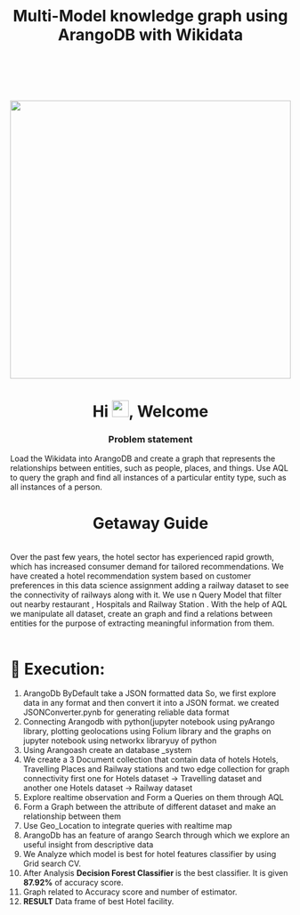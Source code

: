 <br/>

<h1 align="center"> Multi-Model knowledge graph using ArangoDB with Wikidata </h1>
<br/>
<br/>
<br/>
<br/>

<a href="#"><img width="100%" height="500px" margin = 20px src="https://venturebeat.com/wp-content/uploads/2019/03/arangodb-dbms-use-case.png?w=1200&strip=all" height="100px"/></a>


<h1 align="center">Hi <img src="https://raw.githubusercontent.com/MartinHeinz/MartinHeinz/master/wave.gif" width="30px">, Welcome</h1>
<h3 align="center"> Problem statement </h3>

Load the Wikidata into ArangoDB and create a graph that represents the relationships between entities, such as people, places, and things. Use AQL to query the graph and find all instances of a particular entity type, such as all instances of a person.





<h1 align="center"> Getaway Guide </h1>

<br>
Over the past few years, the hotel sector has experienced rapid growth, which has increased consumer demand for tailored recommendations. We have created a hotel recommendation system based on customer preferences in this data science assignment adding a railway dataset to see the connectivity of railways along with it.
We use  n Query Model that filter out nearby restaurant , Hospitals and Railway Station . With the help of AQL we manipulate all dataset, create an graph and find a relations between entities for the purpose of  extracting  meaningful information from them. </br>

</br>
<h1> <b> 🚀 Execution: </b> </h1>
<ol>
<li> ArangoDb ByDefault take a JSON formatted data So, we first explore data in any format and then convert it into a JSON format. we created JSONConverter.pynb for generating reliable data format </li>

<li> Connecting Arangodb with python(jupyter notebook using pyArango library, plotting geolocations using Folium library and the graphs on jupyter notebook using networkx libraryuy of python </li>

<li>Using Arangoash create an database _system   </li>

<li> We create a 3 Document collection that contain data of hotels Hotels, Travelling Places and Railway stations and two edge collection for graph connectivity first one for Hotels dataset -> Travelling dataset  and another one  Hotels dataset -> Railway dataset </li>

<li>Explore realtime observation and Form a Queries on them through AQL   </li>
<li> Form a Graph between the attribute of different dataset and make an relationship between them </li>
<li> Use Geo_Location to integrate queries with realtime map</li>
<li>ArangoDb has an feature of arango Search through which we explore an useful insight from descriptive data  </li>
<li>We Analyze which model is best for hotel features classifier by using Grid search CV.</li>
<li> After Analysis <b> Decision Forest Classifier </b> is the best classifier. It is given <b>87.92%</b> of accuracy score.</li>
<li> Graph related to Accuracy score and number of estimator.</li>



<li><b>RESULT</b> Data frame of best Hotel facility.</li>

  
</ol>


